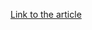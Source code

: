 [Link to the article](https://www.cisa.gov/news-events/alerts/2024/11/13/palo-alto-networks-emphasizes-hardening-guidance)
